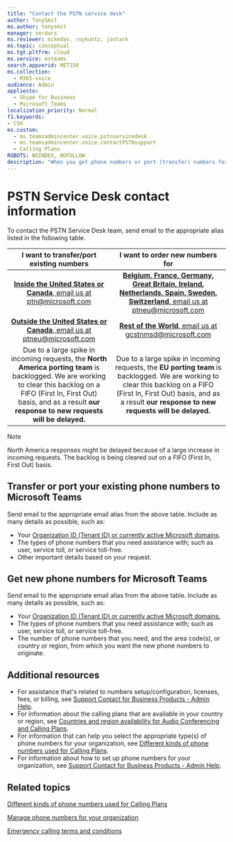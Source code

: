 ```yaml
---
title: "Contact the PSTN service desk"
author: TonySmit
ms.author: tonysmit
manager: serdars
ms.reviewer: mikedav, roykuntz, jastark
ms.topic: conceptual
ms.tgt.pltfrm: cloud
ms.service: msteams
search.appverid: MET150
ms.collection: 
  - M365-voice
audience: Admin
appliesto: 
  - Skype for Business
  - Microsoft Teams
localization_priority: Normal
f1.keywords: 
- CSH
ms.custom:
  - ms.teamsadmincenter.voice.pstnservicedesk
  - ms.teamsadmincenter.voice.contactPSTNsupport
  - Calling Plans
ROBOTS: NOINDEX, NOFOLLOW
description: "When you get phone numbers or port (transfer) numbers for your organization, you might need to get help and support at the PSTN service desk."
---
```


# PSTN Service Desk contact information

To contact the PSTN Service Desk team, send email to the appropriate alias listed in the following table.

| **I want to transfer/port existing numbers**  | **I want to order new numbers for** |
|:-----:|:------:|
| [**Inside the United States or Canada**, email us at ptn@microsoft.com](mailto:ptn@microsoft.com)| [**Belgium, France, Germany, Great Britain, Ireland, Netherlands, Spain, Sweden, Switzerland**, email us at ptneu@microsoft.com](mailto:ptneu@microsoft.com)|
|[**Outside the United States or Canada**, email us at ptneu@microsoft.com](mailto:ptneu@microsoft.com)| [**Rest of the World**, email us at gcstnmsd@microsoft.com](mailto:gcstnmsd@microsoft.com)|
|Due to a large spike in incoming requests, the **North America porting team** is backlogged. We are working to clear this backlog on a FIFO (First In, First Out) basis, and as a result **our response to new requests will be delayed.**|Due to a large spike in incoming requests, the **EU porting team** is backlogged. We are working to clear this backlog on a FIFO (First In, First Out) basis, and as a result **our response to new requests will be delayed.**|

> [!NOTE]
> North America responses might be delayed because of a large increase in incoming requests. The backlog is being cleared out on a FIFO (First In, First Out) basis.

## Transfer or port your existing phone numbers to Microsoft Teams
Send email to the appropriate email alias from the above table. Include as many details as possible, such as:
  - Your [Organization ID (Tenant ID) or currently active Microsoft domains](/onedrive/find-your-office-365-tenant-id).
  - The types of phone numbers that you need assistance with; such as user, service toll, or service toll-free.
  - Other important details based on your request.

## Get new phone numbers for Microsoft Teams
Send email to the appropriate email alias from the above table. Include as many details as possible, such as:
  - Your [Organization ID (Tenant ID) or currently active Microsoft domains.](/onedrive/find-your-office-365-tenant-id)
  - The types of phone numbers that you need assistance with; such as user, service toll, or service toll-free.
  - The number of phone numbers that you need, and  the area code(s), or country or region, from which you want the new phone numbers to originate.

## Additional resources

- For assistance that's related to numbers setup/configuration, licenses, fees, or billing, see [Support Contact for Business Products - Admin Help](/microsoft-365/admin/contact-support-for-business-products?tabs=online&view=o365-worldwide).
- For information about the calling plans that are available in your country or region, see [Countries and region availability for Audio Conferencing and Calling Plans](../country-and-region-availability-for-audio-conferencing-and-calling-plans/country-and-region-availability-for-audio-conferencing-and-calling-plans.md).
- For information that can help you select the appropriate type(s) of phone numbers for your organization, see [Different kinds of phone numbers used for Calling Plans](../different-kinds-of-phone-numbers-used-for-calling-plans.md).
- For information about how to set up phone numbers for your organization, see [Support Contact for Business Products - Admin Help](/microsoft-365/admin/contact-support-for-business-products?tabs=online&view=o365-worldwide).

## Related topics

[Different kinds of phone numbers used for Calling Plans](../different-kinds-of-phone-numbers-used-for-calling-plans.md)

[Manage phone numbers for your organization](manage-phone-numbers-for-your-organization.md)

[Emergency calling terms and conditions](../emergency-calling-terms-and-conditions.md)
